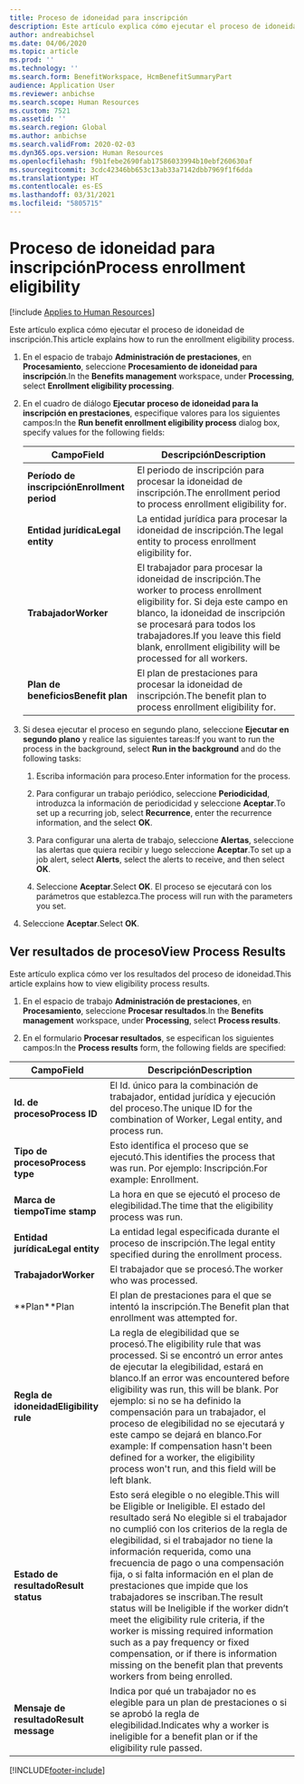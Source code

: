 ```yaml
---
title: Proceso de idoneidad para inscripción
description: Este artículo explica cómo ejecutar el proceso de idoneidad de inscripción.
author: andreabichsel
ms.date: 04/06/2020
ms.topic: article
ms.prod: ''
ms.technology: ''
ms.search.form: BenefitWorkspace, HcmBenefitSummaryPart
audience: Application User
ms.reviewer: anbichse
ms.search.scope: Human Resources
ms.custom: 7521
ms.assetid: ''
ms.search.region: Global
ms.author: anbichse
ms.search.validFrom: 2020-02-03
ms.dyn365.ops.version: Human Resources
ms.openlocfilehash: f9b1febe2690fab17586033994b10ebf260630af
ms.sourcegitcommit: 3cdc42346bb653c13ab33a7142dbb7969f1f6dda
ms.translationtype: HT
ms.contentlocale: es-ES
ms.lasthandoff: 03/31/2021
ms.locfileid: "5805715"
---
```

# <a name="process-enrollment-eligibility"></a><span data-ttu-id="9317f-103">Proceso de idoneidad para inscripción</span><span class="sxs-lookup"><span data-stu-id="9317f-103">Process enrollment eligibility</span></span>

[!include [Applies to Human Resources](../includes/applies-to-hr.md)]

<span data-ttu-id="9317f-104">Este artículo explica cómo ejecutar el proceso de idoneidad de inscripción.</span><span class="sxs-lookup"><span data-stu-id="9317f-104">This article explains how to run the enrollment eligibility process.</span></span>

1. <span data-ttu-id="9317f-105">En el espacio de trabajo **Administración de prestaciones**, en **Procesamiento**, seleccione **Procesamiento de idoneidad para inscripción**.</span><span class="sxs-lookup"><span data-stu-id="9317f-105">In the **Benefits management** workspace, under **Processing**, select **Enrollment eligibility processing**.</span></span>

2. <span data-ttu-id="9317f-106">En el cuadro de diálogo **Ejecutar proceso de idoneidad para la inscripción en prestaciones**, especifique valores para los siguientes campos:</span><span class="sxs-lookup"><span data-stu-id="9317f-106">In the **Run benefit enrollment eligibility process** dialog box, specify values for the following fields:</span></span>

   | <span data-ttu-id="9317f-107">Campo</span><span class="sxs-lookup"><span data-stu-id="9317f-107">Field</span></span> | <span data-ttu-id="9317f-108">Descripción</span><span class="sxs-lookup"><span data-stu-id="9317f-108">Description</span></span> |
   | --- | --- |
   | <span data-ttu-id="9317f-109">**Período de inscripción**</span><span class="sxs-lookup"><span data-stu-id="9317f-109">**Enrollment period**</span></span> | <span data-ttu-id="9317f-110">El periodo de inscripción para procesar la idoneidad de inscripción.</span><span class="sxs-lookup"><span data-stu-id="9317f-110">The enrollment period to process enrollment eligibility for.</span></span> |
   | <span data-ttu-id="9317f-111">**Entidad jurídica**</span><span class="sxs-lookup"><span data-stu-id="9317f-111">**Legal entity**</span></span> | <span data-ttu-id="9317f-112">La entidad jurídica para procesar la idoneidad de inscripción.</span><span class="sxs-lookup"><span data-stu-id="9317f-112">The legal entity to process enrollment eligibility for.</span></span> |
   | <span data-ttu-id="9317f-113">**Trabajador**</span><span class="sxs-lookup"><span data-stu-id="9317f-113">**Worker**</span></span> | <span data-ttu-id="9317f-114">El trabajador para procesar la idoneidad de inscripción.</span><span class="sxs-lookup"><span data-stu-id="9317f-114">The worker to process enrollment eligibility for.</span></span> <span data-ttu-id="9317f-115">Si deja este campo en blanco, la idoneidad de inscripción se procesará para todos los trabajadores.</span><span class="sxs-lookup"><span data-stu-id="9317f-115">If you leave this field blank, enrollment eligibility will be processed for all workers.</span></span> |
   | <span data-ttu-id="9317f-116">**Plan de beneficios**</span><span class="sxs-lookup"><span data-stu-id="9317f-116">**Benefit plan**</span></span> | <span data-ttu-id="9317f-117">El plan de prestaciones para procesar la idoneidad de inscripción.</span><span class="sxs-lookup"><span data-stu-id="9317f-117">The benefit plan to process enrollment eligibility for.</span></span>

3. <span data-ttu-id="9317f-118">Si desea ejecutar el proceso en segundo plano, seleccione **Ejecutar en segundo plano** y realice las siguientes tareas:</span><span class="sxs-lookup"><span data-stu-id="9317f-118">If you want to run the process in the background, select **Run in the background** and do the following tasks:</span></span>

   1. <span data-ttu-id="9317f-119">Escriba información para proceso.</span><span class="sxs-lookup"><span data-stu-id="9317f-119">Enter information for the process.</span></span>

   2. <span data-ttu-id="9317f-120">Para configurar un trabajo periódico, seleccione **Periodicidad**, introduzca la información de periodicidad y seleccione **Aceptar**.</span><span class="sxs-lookup"><span data-stu-id="9317f-120">To set up a recurring job, select **Recurrence**, enter the recurrence information, and the select **OK**.</span></span>

   3. <span data-ttu-id="9317f-121">Para configurar una alerta de trabajo, seleccione **Alertas**, seleccione las alertas que quiera recibir y luego seleccione **Aceptar**.</span><span class="sxs-lookup"><span data-stu-id="9317f-121">To set up a job alert, select **Alerts**, select the alerts to receive, and then select **OK**.</span></span>

   4. <span data-ttu-id="9317f-122">Seleccione **Aceptar**.</span><span class="sxs-lookup"><span data-stu-id="9317f-122">Select **OK**.</span></span> <span data-ttu-id="9317f-123">El proceso se ejecutará con los parámetros que establezca.</span><span class="sxs-lookup"><span data-stu-id="9317f-123">The process will run with the parameters you set.</span></span>

4. <span data-ttu-id="9317f-124">Seleccione **Aceptar**.</span><span class="sxs-lookup"><span data-stu-id="9317f-124">Select **OK**.</span></span>

## <a name="view-process-results"></a><span data-ttu-id="9317f-125">Ver resultados de proceso</span><span class="sxs-lookup"><span data-stu-id="9317f-125">View Process Results</span></span>

<span data-ttu-id="9317f-126">Este artículo explica cómo ver los resultados del proceso de idoneidad.</span><span class="sxs-lookup"><span data-stu-id="9317f-126">This article explains how to view eligibility process results.</span></span>

1.  <span data-ttu-id="9317f-127">En el espacio de trabajo **Administración de prestaciones**, en **Procesamiento**, seleccione **Procesar resultados**.</span><span class="sxs-lookup"><span data-stu-id="9317f-127">In the **Benefits management** workspace, under **Processing**, select **Process results**.</span></span>

2.  <span data-ttu-id="9317f-128">En el formulario **Procesar resultados**, se especifican los siguientes campos:</span><span class="sxs-lookup"><span data-stu-id="9317f-128">In the **Process results** form, the following fields are specified:</span></span>

   | <span data-ttu-id="9317f-129">Campo</span><span class="sxs-lookup"><span data-stu-id="9317f-129">Field</span></span> | <span data-ttu-id="9317f-130">Descripción</span><span class="sxs-lookup"><span data-stu-id="9317f-130">Description</span></span> |
   | --- | --- |
   | <span data-ttu-id="9317f-131">**Id. de proceso**</span><span class="sxs-lookup"><span data-stu-id="9317f-131">**Process ID**</span></span> | <span data-ttu-id="9317f-132">El Id. único para la combinación de trabajador, entidad jurídica y ejecución del proceso.</span><span class="sxs-lookup"><span data-stu-id="9317f-132">The unique ID for the combination of Worker, Legal entity, and process run.</span></span> |
   | <span data-ttu-id="9317f-133">**Tipo de proceso**</span><span class="sxs-lookup"><span data-stu-id="9317f-133">**Process type**</span></span> | <span data-ttu-id="9317f-134">Esto identifica el proceso que se ejecutó.</span><span class="sxs-lookup"><span data-stu-id="9317f-134">This identifies the process that was run.</span></span> <span data-ttu-id="9317f-135">Por ejemplo: Inscripción.</span><span class="sxs-lookup"><span data-stu-id="9317f-135">For example:  Enrollment.</span></span> |
   | <span data-ttu-id="9317f-136">**Marca de tiempo**</span><span class="sxs-lookup"><span data-stu-id="9317f-136">**Time stamp**</span></span> | <span data-ttu-id="9317f-137">La hora en que se ejecutó el proceso de elegibilidad.</span><span class="sxs-lookup"><span data-stu-id="9317f-137">The time that the eligibility process was run.</span></span> |
   | <span data-ttu-id="9317f-138">**Entidad jurídica**</span><span class="sxs-lookup"><span data-stu-id="9317f-138">**Legal entity**</span></span> | <span data-ttu-id="9317f-139">La entidad legal especificada durante el proceso de inscripción.</span><span class="sxs-lookup"><span data-stu-id="9317f-139">The legal entity specified during the enrollment process.</span></span> |
   | <span data-ttu-id="9317f-140">**Trabajador**</span><span class="sxs-lookup"><span data-stu-id="9317f-140">**Worker**</span></span> | <span data-ttu-id="9317f-141">El trabajador que se procesó.</span><span class="sxs-lookup"><span data-stu-id="9317f-141">The worker who was processed.</span></span> |
   | <span data-ttu-id="9317f-142">\*\*Plan</span><span class="sxs-lookup"><span data-stu-id="9317f-142">\*\*Plan</span></span> | <span data-ttu-id="9317f-143">El plan de prestaciones para el que se intentó la inscripción.</span><span class="sxs-lookup"><span data-stu-id="9317f-143">The Benefit plan that enrollment was attempted for.</span></span> |
   | <span data-ttu-id="9317f-144">**Regla de idoneidad**</span><span class="sxs-lookup"><span data-stu-id="9317f-144">**Eligibility rule**</span></span> | <span data-ttu-id="9317f-145">La regla de elegibilidad que se procesó.</span><span class="sxs-lookup"><span data-stu-id="9317f-145">The eligibility rule that was processed.</span></span> <span data-ttu-id="9317f-146">Si se encontró un error antes de ejecutar la elegibilidad, estará en blanco.</span><span class="sxs-lookup"><span data-stu-id="9317f-146">If an error was encountered before eligibility was run, this will be blank.</span></span> <span data-ttu-id="9317f-147">Por ejemplo: si no se ha definido la compensación para un trabajador, el proceso de elegibilidad no se ejecutará y este campo se dejará en blanco.</span><span class="sxs-lookup"><span data-stu-id="9317f-147">For example: If compensation hasn't been defined for a worker, the eligibility process won't run, and this field will be left blank.</span></span> |
   | <span data-ttu-id="9317f-148">**Estado de resultado**</span><span class="sxs-lookup"><span data-stu-id="9317f-148">**Result status**</span></span> | <span data-ttu-id="9317f-149">Esto será elegible o no elegible.</span><span class="sxs-lookup"><span data-stu-id="9317f-149">This will be Eligible or Ineligible.</span></span> <span data-ttu-id="9317f-150">El estado del resultado será No elegible si el trabajador no cumplió con los criterios de la regla de elegibilidad, si el trabajador no tiene la información requerida, como una frecuencia de pago o una compensación fija, o si falta información en el plan de prestaciones que impide que los trabajadores se inscriban.</span><span class="sxs-lookup"><span data-stu-id="9317f-150">The result status will be Ineligible if the worker didn’t meet the eligibility rule criteria, if the worker is missing required information such as a pay frequency or fixed compensation, or if there is information missing on the benefit plan that prevents workers from being enrolled.</span></span> |
   | <span data-ttu-id="9317f-151">**Mensaje de resultado**</span><span class="sxs-lookup"><span data-stu-id="9317f-151">**Result message**</span></span> | <span data-ttu-id="9317f-152">Indica por qué un trabajador no es elegible para un plan de prestaciones o si se aprobó la regla de elegibilidad.</span><span class="sxs-lookup"><span data-stu-id="9317f-152">Indicates why a worker is ineligible for a benefit plan or if the eligibility rule passed.</span></span> |



[!INCLUDE[footer-include](../includes/footer-banner.md)]